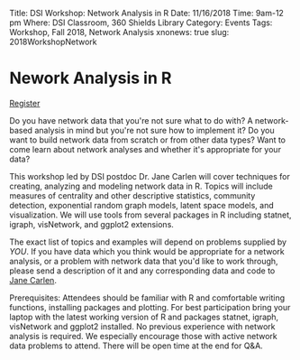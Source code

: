 Title: DSI Workshop: Network Analysis in R
Date: 11/16/2018
Time: 9am-12 pm
Where: DSI Classroom, 360 Shields Library
Category: Events
Tags: Workshop, Fall 2018, Network Analysis
xnonews: true
slug: 2018WorkshopNetwork

#  Nework Analysis in R

[Register](https://forms.library.ucdavis.edu/classes/descriptions.php#class215)

Do you have network data that you're not sure what to do with? A network-based analysis in mind but you're not sure how to implement it? Do you want to build network data from scratch or from other data types? Want to come learn about network analyses and whether it's appropriate for your data?

This workshop led by DSI postdoc Dr. Jane Carlen will cover techniques for creating, analyzing and modeling network data in R. Topics will include measures of centrality and other descriptive statistics, community detection, exponential random graph models, latent space models, and visualization.  We will use tools from several packages in R including statnet, igraph, visNetwork, and ggplot2 extensions.

The exact list of topics and examples will depend on problems supplied by *YOU*. If you have data which you think would be appropriate for a network analysis, or a problem with network data that you'd like to work through, please send a description of it and any corresponding data and code to [Jane Carlen](mailto:jacarlen@ucdavis.edu).

Prerequisites: Attendees should be familiar with R and comfortable writing functions, installing packages and plotting. For best participation bring your laptop with the latest working version of R and packages statnet, igraph, visNetwork and ggplot2 installed. No previous experience with network analysis is required. We especially encourage those with active network data problems to attend. There will be open time at the end for Q&A.